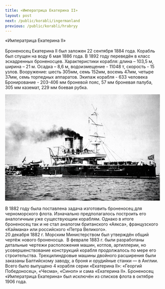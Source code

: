 ```yaml
---
title: «Императрица Екатерина II»
layout: post
next: /public/korabli/ingermanland
previous: /public/korabli/hrabryy
---
```


«Императрица Екатерина II»   
        
Броненосец Екатерина II был заложен 22 сентября 1884 года. Корабль был спущен на воду 6 мая 1886 года. В 1892 году переведён в класс эскадренных броненосцев. Характеристики корабля: длина – 103,5 м, ширина – 21 м. Осадка – 8,6 м, водоизмещение - 11048 т, скорость - 15 узлов. Вооружение: шесть 305мм, семь 152мм, восемь 47мм, четыре 37мм, семь торпедных аппаратов. Экипаж корабля - 633 человека Бронирование - 203-406 мм броневой пояс, 57 мм броневая палуба, 305 мм каземат, 229 мм боевая рубка.  
  

![](/assets/img/Ekaterina2.gif)  

  
В 1882 году была поставлена задача изготовить броненосец для черноморского флота. Изначально предполагалось построить его аналогичным уже существующим кораблям. Однако в итоге броненосец так и не стал аналогом британского «Аякса», французского «Каймана» или российского «Петра Великого».   
20 декабря 1882 г. Морским Министерством был утверждён общий чертёж нового броненосца.  В феврале 1883 г. были разработаны детальные чертежи расположения машин, котлов, артиллерии, но усовершенствование конструкций корабля продолжалось по мере его строительства. Трехцилиндровые машины двойного расширения были заказаны Балтийскому заводу, а броня и орудийные станки — в Англии.   
Всего было выпущено 4 корабля серии «Екатерина II»: «Георгий Победоносец», «Чесма», «Синоп» и сама «Екатерина II». Броненосец «Императрица Екатерина» был исключён из списков флота в октябре 1906 года.